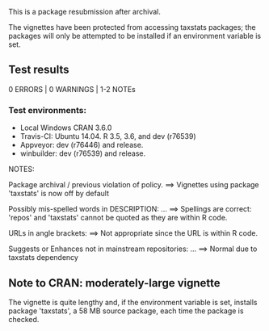 This is a package resubmission after archival.

The vignettes have been protected from accessing taxstats packages; the 
packages will only be attempted to be installed if an environment variable
is set.

## Test results
0 ERRORS | 0 WARNINGS | 1-2 NOTEs

### Test environments:
* Local Windows CRAN 3.6.0
* Travis-CI: Ubuntu 14.04. R 3.5, 3.6, and dev (r76539)
* Appveyor: dev (r76446) and release.
* winbuilder: dev (r76539) and release.



NOTES:

Package archival / previous violation of policy.
  ==> Vignettes using package 'taxstats' is now off by default
  
Possibly mis-spelled words in DESCRIPTION: ...
  ==> Spellings are correct: 'repos' and 'taxstats' cannot be quoted as they are within R code.
  
URLs in angle brackets:
  ==> Not appropriate since the URL is within R code.

Suggests or Enhances not in mainstream repositories: ...
  ==> Normal due to taxstats dependency

## Note to CRAN: moderately-large vignette
The vignette is quite lengthy and, if the environment variable is set,
installs package 'taxstats', a 58 MB source package,
each time the package is checked. 


